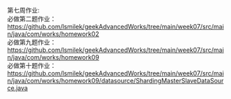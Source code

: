 第七周作业:<br/>
必做第二题作业：https://github.com/lsmilek/geekAdvancedWorks/tree/main/week07/src/main/java/com/works/homework02<br/>
必做第九题作业：https://github.com/lsmilek/geekAdvancedWorks/tree/main/week07/src/main/java/com/works/homework09<br/>
必做第十题作业：https://github.com/lsmilek/geekAdvancedWorks/tree/main/week07/src/main/java/com/works/homework09/datasource/ShardingMasterSlaveDataSource.java<br/>

